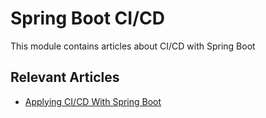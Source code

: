 # Spring Boot CI/CD

This module contains articles about CI/CD with Spring Boot

## Relevant Articles

- [Applying CI/CD With Spring Boot](https://www.surya.com/spring-boot-ci-cd)
